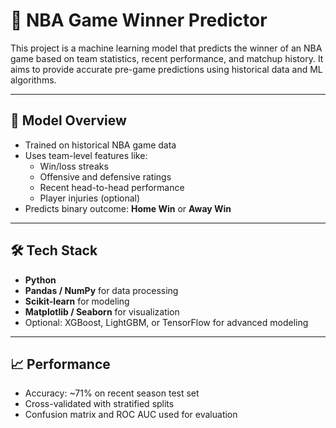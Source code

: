 # 🏀 NBA Game Winner Predictor

This project is a machine learning model that predicts the winner of an NBA game based on team statistics, recent performance, and matchup history. It aims to provide accurate pre-game predictions using historical data and ML algorithms.

---

## 🤖 Model Overview

- Trained on historical NBA game data
- Uses team-level features like:
  - Win/loss streaks
  - Offensive and defensive ratings
  - Recent head-to-head performance
  - Player injuries (optional)
- Predicts binary outcome: **Home Win** or **Away Win**

---

## 🛠 Tech Stack

- **Python**
- **Pandas / NumPy** for data processing
- **Scikit-learn** for modeling
- **Matplotlib / Seaborn** for visualization
- Optional: XGBoost, LightGBM, or TensorFlow for advanced modeling

---

## 📈 Performance

- Accuracy: ~71% on recent season test set
- Cross-validated with stratified splits
- Confusion matrix and ROC AUC used for evaluation

